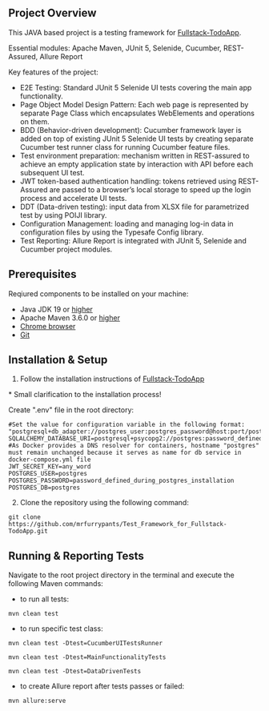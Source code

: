 ## Project Overview

This JAVA based project is a testing framework for [Fullstack-TodoApp](https://github.com/naputami/Fullstack-TodoApp).

Essential modules: Apache Maven, JUnit 5, Selenide, Cucumber, REST-Assured, Allure Report

Key features of the project:

- E2E Testing: Standard JUnit 5 Selenide UI tests covering the main app functionality.
- Page Object Model Design Pattern: Each web page is represented by separate Page Class which encapsulates WebElements and operations on them.
- BDD (Behavior-driven development): Cucumber framework layer is added on top of existing JUnit 5 Selenide UI tests by creating separate Cucumber test runner class for running Cucumber feature files.
- Test environment preparation: mechanism written in REST-assured to achieve an empty application state by interaction with API before each subsequent UI test.
- JWT token-based authentication handling: tokens retrieved using REST-Assured are passed to a browser’s local storage to speed up the login process and accelerate UI tests.
- DDT (Data-driven testing): input data from XLSX file for parametrized test by using POIJI library.
- Configuration Management: loading and managing log-in data in configuration files by using the Typesafe Config library.
- Test Reporting: Allure Report is integrated with JUnit 5, Selenide and Cucumber project modules.

## Prerequisites

Reqiured components to be installed on your machine:

- Java JDK 19 or [higher](https://www.oracle.com/java/technologies/downloads/#jdk21-windows)
- Apache Maven 3.6.0 or [higher](https://maven.apache.org/download.cgi)
- [Chrome browser](https://www.google.com/chrome/)
- [Git](https://git-scm.com/downloads)

## Installation & Setup

1. Follow the installation instructions of [Fullstack-TodoApp](https://github.com/naputami/Fullstack-TodoApp?tab=readme-ov-file#how-to-run-this-app)

\* Small clarification to the installation process!

Create ".env" file in the root directory:
```
#Set the value for configuration variable in the following format: "postgresql+db_adapter://postgres_user:postgres_password@host:port/postgres_db"
SQLALCHEMY_DATABASE_URI=postgresql+psycopg2://postgres:password_defined_during_postgres_installation@postgres:5432/postgres
#As Docker provides a DNS resolver for containers, hostname "postgres" must remain unchanged because it serves as name for db service in docker-compose.yml file
JWT_SECRET_KEY=any_word
POSTGRES_USER=postgres
POSTGRES_PASSWORD=password_defined_during_postgres_installation
POSTGRES_DB=postgres
```

2. Clone the repository using the following command:
```
git clone https://github.com/mrfurrypants/Test_Framework_for_Fullstack-TodoApp.git
```

## Running & Reporting Tests

Navigate to the root project directory in the terminal and execute the following Maven commands:

- to run all tests:
```
mvn clean test
```
- to run specific test class:
```
mvn clean test -Dtest=CucumberUITestsRunner
```
```
mvn clean test -Dtest=MainFunctionalityTests
```
```
mvn clean test -Dtest=DataDrivenTests
```
- to create Allure report after tests passes or failed:
```
mvn allure:serve
```
